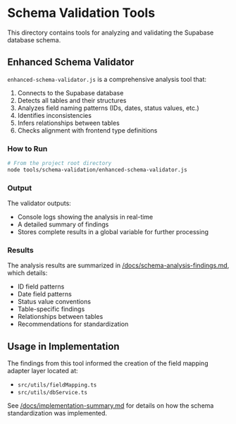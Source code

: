 # Schema Validation Tools

This directory contains tools for analyzing and validating the Supabase database schema.

## Enhanced Schema Validator

`enhanced-schema-validator.js` is a comprehensive analysis tool that:

1. Connects to the Supabase database
2. Detects all tables and their structures
3. Analyzes field naming patterns (IDs, dates, status values, etc.)
4. Identifies inconsistencies
5. Infers relationships between tables
6. Checks alignment with frontend type definitions

### How to Run

```bash
# From the project root directory
node tools/schema-validation/enhanced-schema-validator.js
```

### Output

The validator outputs:

- Console logs showing the analysis in real-time
- A detailed summary of findings
- Stores complete results in a global variable for further processing

### Results

The analysis results are summarized in [/docs/schema-analysis-findings.md](/docs/schema-analysis-findings.md), which details:

- ID field patterns
- Date field patterns
- Status value conventions
- Table-specific findings
- Relationships between tables
- Recommendations for standardization

## Usage in Implementation

The findings from this tool informed the creation of the field mapping adapter layer located at:

- `src/utils/fieldMapping.ts`
- `src/utils/dbService.ts`

See [/docs/implementation-summary.md](/docs/implementation-summary.md) for details on how the schema standardization was implemented.
